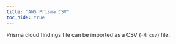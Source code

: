 ```yaml
---
title: "AWS Prisma CSV"
toc_hide: true
---
```

Prisma cloud findings file can be imported as a CSV (`-M csv`) file.
